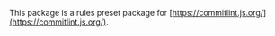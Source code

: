 This package is a rules preset package for [https://commitlint.js.org/](https://commitlint.js.org/).
